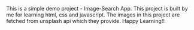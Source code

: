 This is a simple demo project - Image-Search App. This project is built by me for learning html, css and javascript. The images in this project are fetched from unsplash api which they provide. Happy Learning!!
